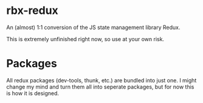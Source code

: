 # rbx-redux
An (almost) 1:1 conversion of the JS state management library Redux.

This is extremely unfinished right now, so use at your own risk.

# Packages
All redux packages (dev-tools, thunk, etc.) are bundled into just one. I might change my mind and turn them all into seperate packages, but for now this is how it is designed.